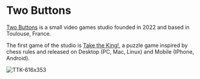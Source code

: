 # Two Buttons

[Two Buttons](https://twobuttons.games/) is a small video games studio founded in 2022 and based in Toulouse, France.

The first game of the studio is [Take the King!](https://twobuttons.games/take-the-king), a puzzle game inspired by chess rules and released on Desktop (PC, Mac, Linux) and Mobile (IPhone, Android).

![TTK-616x353](https://github.com/twobuttons/.github/assets/122600/c2d24c83-05bc-4de3-8f45-c5ce0b1f9576)
